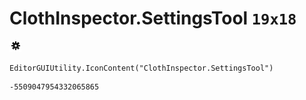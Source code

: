 # ClothInspector.SettingsTool `19x18`
<img src="/img/ClothInspector.SettingsTool.png" width=19 height=18>

``` CSharp
EditorGUIUtility.IconContent("ClothInspector.SettingsTool")
```
```
-5509047954332065865
```
